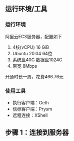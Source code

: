 ## 运行环境/工具
### 运行环境
阿里云ECS服务器，配置如下
1. 4核(vCPU) 16 GiB
2. Ubuntu  20.04 64位
3. 系统盘40G 数据盘1024G
4. 带宽 8Mbps

开通时长一周，花费466.76元

### 使用工具
- 执行客户端：Geth
- 信标客户端：Prysm
- 远程连接：XShell

## 步骤 1：连接到服务器





























































